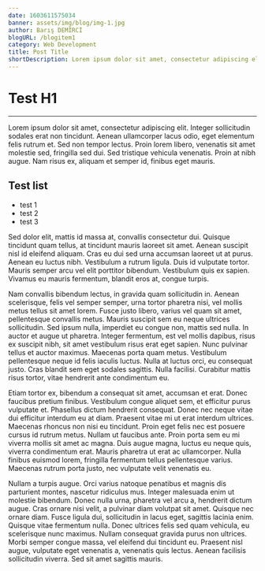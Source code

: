 ```yaml
---
date: 1603611575034
banner: assets/img/blog/img-1.jpg
author: Barış DEMİRCİ
blogURL: /blogitem1
category: Web Development
title: Post Title
shortDescription: Lorem ipsum dolor sit amet, consectetur adipiscing elit. Integer ac erat aliquam, gravida nulla in, eleifend nisi.
---
```


# Test H1
---
<p>Lorem ipsum dolor sit amet, consectetur adipiscing elit. Integer sollicitudin sodales erat non tincidunt. Aenean ullamcorper lacus odio, eget elementum felis rutrum et. Sed non tempor lectus. Proin lorem libero, venenatis sit amet molestie sed, fringilla sed dui. Sed tristique vehicula venenatis. Proin at nibh augue. Nam risus ex, aliquam et semper id, finibus eget mauris.</p>

## Test list 
- test 1
- test 2
- test 3

<p>Sed dolor elit, mattis id massa at, convallis consectetur dui. Quisque tincidunt quam tellus, at tincidunt mauris laoreet sit amet. Aenean suscipit nisl id eleifend aliquam. Cras eu dui sed urna accumsan laoreet ut at purus. Aenean eu luctus nibh. Vestibulum a rutrum ligula. Duis id vulputate tortor. Mauris semper arcu vel elit porttitor bibendum. Vestibulum quis ex sapien. Vivamus eu mauris fermentum, blandit eros at, congue turpis.</p>

<p>Nam convallis bibendum lectus, in gravida quam sollicitudin in. Aenean scelerisque, felis vel semper semper, urna tortor pharetra nisi, vel mollis metus tellus sit amet lorem. Fusce justo libero, varius vel quam sit amet, pellentesque convallis metus. Mauris suscipit sem eu neque ultrices sollicitudin. Sed ipsum nulla, imperdiet eu congue non, mattis sed nulla. In auctor et augue ut pharetra. Integer fermentum, est vel mollis dapibus, risus ex suscipit nibh, sit amet vestibulum risus erat eget sapien. Nunc pulvinar tellus et auctor maximus. Maecenas porta quam metus. Vestibulum pellentesque neque id felis iaculis luctus. Nulla at luctus orci, eu consequat justo. Cras blandit sem eget sodales sagittis. Nulla facilisi. Curabitur mattis risus tortor, vitae hendrerit ante condimentum eu.</p>

<p>Etiam tortor ex, bibendum a consequat sit amet, accumsan et erat. Donec faucibus pretium finibus. Vestibulum congue aliquet sem, et efficitur purus vulputate et. Phasellus dictum hendrerit consequat. Donec nec neque vitae dui efficitur interdum eu at diam. Praesent vitae mi ut erat interdum ultrices. Maecenas rhoncus non nisi eu tincidunt. Proin eget felis nec est posuere cursus id rutrum metus. Nullam ut faucibus ante. Proin porta sem eu mi viverra mollis sit amet ac magna. Duis augue magna, luctus eu neque quis, viverra condimentum erat. Mauris pharetra ut erat ac ullamcorper. Nulla finibus euismod lorem, fringilla fermentum tellus pellentesque varius. Maecenas rutrum porta justo, nec vulputate velit venenatis eu.</p>

<p>Nullam a turpis augue. Orci varius natoque penatibus et magnis dis parturient montes, nascetur ridiculus mus. Integer malesuada enim ut molestie bibendum. Donec nulla urna, pharetra vel arcu a, hendrerit dictum augue. Cras ornare nisi velit, a pulvinar diam volutpat sit amet. Quisque nec ornare diam. Fusce ligula dui, sollicitudin in lacus eget, sagittis lacinia enim. Quisque vitae fermentum nulla. Donec ultrices felis sed quam vehicula, eu scelerisque nunc maximus. Nullam consequat gravida purus non ultrices. Morbi semper congue massa, vel eleifend dui tincidunt eu. Praesent nisl augue, vulputate eget venenatis a, venenatis quis lectus. Aenean facilisis sollicitudin viverra. Sed sit amet sagittis mauris.</p>